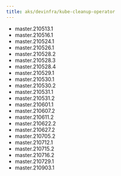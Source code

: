 ```yaml
---
title: aks/devinfra/kube-cleanup-operator
---
```

- master.210513.1
- master.210516.1
- master.210524.1
- master.210526.1
- master.210528.2
- master.210528.3
- master.210528.4
- master.210529.1
- master.210530.1
- master.210530.2
- master.210531.1
- master.210531.2
- master.210601.1
- master.210607.2
- master.210611.2
- master.210622.2
- master.210627.2
- master.210705.2
- master.210712.1
- master.210715.2
- master.210716.2
- master.210729.1
- master.210903.1
